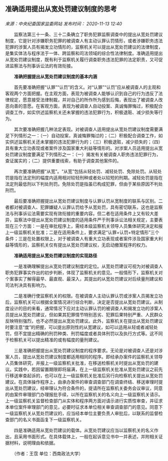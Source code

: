 ## 准确适用提出从宽处罚建议制度的思考

### 

_来源：中央纪委国家监委网站_ _发布时间： 2020-11-13 12:40_

　　监察法第三十一条、三十二条确立了职务犯罪监察调查中的提出从宽处罚建议制度，它是针对涉嫌职务犯罪的被调查人有主动认罪认罚情形，或者涉嫌职务违法犯罪的涉案人员有揭发立功情形的，监察机关可以提出从宽处罚建议的法律制度，是集实体法与程序法于一体、跨监察和司法领域的综合性法律制度。准确适用提出从宽处罚建议制度，既有利于监察机关履行调查职务违法犯罪的法定职责，又可促进监察法与刑事诉讼法的有效衔接。

　　**准确把握提出从宽处罚建议制度的基本内涵**

　　首先要准确把握“认罪”“认罚”的含义。对“认罪”“认罚”应从被调查人的主观和客观两个方面把握。在主观方面，表现为被调查人能够认识到自己的行为违反了法律规定，愿意接受法律制裁，并对自己的所作所为感到后悔，表现出了被调查人改恶向善的意愿。在客观方面，表现为被调查人自动投案、真诚悔罪悔过，积极配合调查工作，如实供述监察机关还未掌握的违法犯罪行为，积极退赃、减少损失等行为。

　　其次要准确把握几种法定表现。对被调查人适用提出从宽处罚建议制度需要满足下列情形之一：（一）自动投案，真诚悔罪悔过的；（二）积极配合调查工作，如实供述监察机关还未掌握的违法犯罪行为的；（三）积极退赃，减少损失的；（四）具有重大立功表现或者案件涉及国家重大利益等情形的。对涉案人员适用提出从宽处罚建议制度要满足下列情形之一：（一）揭发有关被调查人职务违法犯罪行为，查证属实的；（二）提供重要线索，有助于调查其他案件的。

　　再次要准确把握“从宽”。“从宽”包括从轻处罚、减轻处罚、免除处罚。从轻处罚是指在法定刑的幅度内适用相对较轻刑种或者处以较短的刑期。减轻处罚是指在法定刑最低刑以下判处刑罚。免除处罚是指虽已构成犯罪，但由于某些原因不判处刑罚。

　　最后要准确把握提出从宽处罚建议制度与认罪认罚从宽制度的联系与区别。二者都对被调查人、犯罪嫌疑人认罪认罚给予从宽处罚，具有密切联系，这也是监察法与刑事诉讼法需要实现有效衔接的重要内容。但二者在适用条件上又有较大差异，监察法中提出从宽处罚建议制度的适用条件严于刑事诉讼法相关规定，主要表现在三个方面：一是在审批程序上，需经本级监察机关领导人员集体研究决定和报上一级监察机关批准；二是在适用条件上，要求满足“认罪+认罚+特定情形”三个条件；三是在处置权限上，对于被调查人有重大立功表现或者案件涉及国家重大利益等情形的，监察机关仅有提出从宽处罚建议权，无启动撤案程序的权力。

　　**准确适用提出从宽处罚建议制度的实现路径**

　　一是准确理解提出从宽处罚建议制度的定位。从宽处罚建议可视为对被调查人职务犯罪事实作出的初步判断，体现了监察机关的意见。一般情形下，监察机关对个案事实了解得最早、最直观、最深入，其提出的从宽处罚建议对后续量刑建议和司法判决具有影响力。

　　二是准确行使监察机关的权限。在被调查人主动认罪认罚或涉案人员揭发立功后，监察机关可以根据全案情况进行综合判断，决定是否提出从宽处罚建议。从制度设计的目的来看，通常情况下应对主动认罪认罚的被调查人和揭发立功的涉案人员提出从宽处罚建议，但如果其犯罪情节特别恶劣、犯罪后果特别严重、人民群众反映特别强烈，也不必然提出从宽处罚建议。此外，监察机关在提出从宽处罚建议时要注意“度”的把握，可以提出原则性的从宽建议，如可以适用从轻或者减轻处罚，但不宜提出精确的刑罚种类、刑罚幅度或者具体刑罚以及执行方式等。这不同于检察机关可以提出精准的或有幅度的量刑建议。

　　三是准确把握提出从宽处罚建议制度的程序要求。无论是对被调查人还是对涉案人员，提出从宽处罚建议制度都适用相同的程序。即经承办案件的监察机关领导人员集体研究，并报上一级监察机关批准，在移送检察机关时提出从宽处罚的建议。实践中，若因留置期限即将届满，在上一级监察机关批准从宽处罚建议之前先行移送审查起诉的，也可以在上一级监察机关批准后另行向检察机关提出从宽处罚建议。在具体操作程序上，由承办案件的审查调查部门在调查终结、移送审理时提出从宽处罚建议，经审理认为符合条件的，提请所在监察机关委务会议审议，同意的由案件审理部门办理报批手续，以所在监察机关的名义向上一级监察机关请示。上一级监察机关监督检查部门从实体和程序两方面对请示进行实质性审查，并征求本单位案件审理部门的意见，必要时征求本单位相关审查调查部门的意见。同意下一级监察机关从宽处罚建议的，应当经本单位主要负责人审批后，以联系的监督检查部门的名义书面函复下一级监察机关。

　　四是准确适用从宽处罚建议的载体。从宽处罚建议应当以监察机关的名义作出，且采用书面形式。在具体载体上，一般在起诉意见书中一并表述，并附相关证据材料，说明理由和依据。

　　（作者：王霑 单位：西南政法大学）